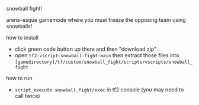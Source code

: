 snowball fight!

arena-esque gamemode where you must freeze the opposing team using snowballs!

how to install
- click green code button up there and then "download zip"
- open `tf2-vscript-snowball-fight-main` then extract those files into `[gamedirectory]/tf/custom/snowball_fight/scripts/vscripts/snowball_fight`

how to run
- `script_execute snowball_fight/exec` in tf2 console (you may need to call twice)